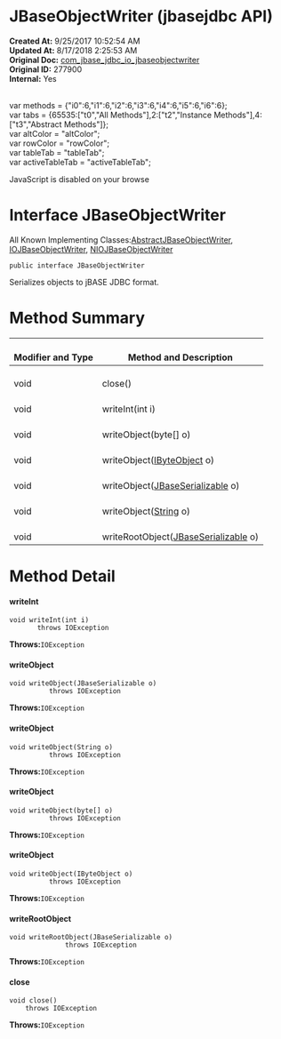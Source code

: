 # JBaseObjectWriter (jbasejdbc API)

**Created At:** 9/25/2017 10:52:54 AM  
**Updated At:** 8/17/2018 2:25:53 AM  
**Original Doc:** [com_jbase_jdbc_io_jbaseobjectwriter](https://docs.jbase.com/39232-io/com_jbase_jdbc_io_jbaseobjectwriter)  
**Original ID:** 277900  
**Internal:** Yes  

<!--<br>    try {<br>        if (location.href.indexOf('is-external=true') == -1) {<br>            parent.document.title="JBaseObjectWriter (jbasejdbc   API)";<br>        }<br>    }<br>    catch(err) {<br>    }<br>//--><br>var methods = {"i0":6,"i1":6,"i2":6,"i3":6,"i4":6,"i5":6,"i6":6};<br>var tabs = {65535:["t0","All Methods"],2:["t2","Instance Methods"],4:["t3","Abstract Methods"]};<br>var altColor = "altColor";<br>var rowColor = "rowColor";<br>var tableTab = "tableTab";<br>var activeTableTab = "activeTableTab";
JavaScript is disabled on your browse



# Interface JBaseObjectWriter

All Known Implementing Classes:[AbstractJBaseObjectWriter](./../abstractjbaseobjectwriter-%28jbasejdbc---api%29 "class in com.jbase.jdbc.io"), [IOJBaseObjectWriter](./../iojbaseobjectwriter-%28jbasejdbc---api%29 "class in com.jbase.jdbc.io"), [NIOJBaseObjectWriter](./../niojbaseobjectwriter-%28jbasejdbc---api%29 "class in com.jbase.jdbc.io")


```
public interface JBaseObjectWriter
```

Serializes objects to jBASE JDBC format.

# Method Summary


| <br>Modifier and Type<br> | <br>Method and Description<br> |
| --- | --- |
| <br>void<br> | <br>close()<br> |
| <br>void<br> | <br>writeInt(int i)<br> |
| <br>void<br> | <br>writeObject(byte[] o)<br> |
| <br>void<br> | <br>writeObject([IByteObject](./../ibyteobject-%28jbasejdbc---api%29 "interface in com.jbase.jdbc.io") o)<br> |
| <br>void<br> | <br>writeObject([JBaseSerializable](./../jbaseserializable-%28jbasejdbc-api%29 "interface in com.jbase.jdbc.io") o)<br> |
| <br>void<br> | <br>writeObject([String](http://java.sun.com/j2se/1.5.0/docs/api/java/lang/String.html?is-external=true "class or interface in java.lang") o)<br> |
| <br>void<br> | <br>writeRootObject([JBaseSerializable](./../jbaseserializable-%28jbasejdbc-api%29 "interface in com.jbase.jdbc.io") o)<br> |

# Method Detail

#### **writeInt**

```
void writeInt(int i)
       throws IOException
```

**Throws:**`IOException`




#### **writeObject**

```
void writeObject(JBaseSerializable o)
          throws IOException
```

**Throws:**`IOException`




#### **writeObject**

```
void writeObject(String o)
          throws IOException
```

**Throws:**`IOException`




#### **writeObject**

```
void writeObject(byte[] o)
          throws IOException
```

**Throws:**`IOException`




#### **writeObject**

```
void writeObject(IByteObject o)
          throws IOException
```

**Throws:**`IOException`




#### **writeRootObject**

```
void writeRootObject(JBaseSerializable o)
              throws IOException
```

**Throws:**`IOException`




#### **close**

```
void close()
    throws IOException
```

**Throws:**`IOException`


